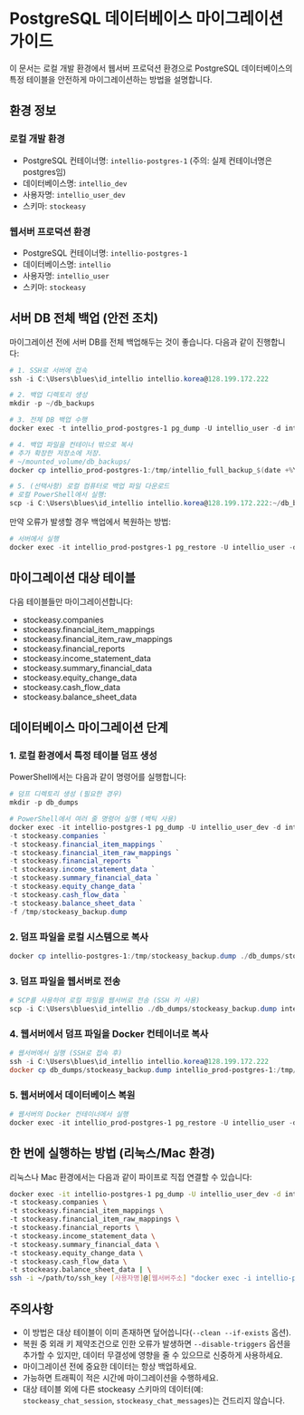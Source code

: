 # PostgreSQL 데이터베이스 마이그레이션 가이드

이 문서는 로컬 개발 환경에서 웹서버 프로덕션 환경으로 PostgreSQL 데이터베이스의 특정 테이블을 안전하게 마이그레이션하는 방법을 설명합니다.

## 환경 정보

### 로컬 개발 환경
- PostgreSQL 컨테이너명: `intellio-postgres-1` (주의: 실제 컨테이너명은 postgres임)
- 데이터베이스명: `intellio_dev`
- 사용자명: `intellio_user_dev`
- 스키마: `stockeasy`

### 웹서버 프로덕션 환경
- PostgreSQL 컨테이너명: `intellio-postgres-1`
- 데이터베이스명: `intellio`
- 사용자명: `intellio_user`
- 스키마: `stockeasy`

## 서버 DB 전체 백업 (안전 조치)

마이그레이션 전에 서버 DB를 전체 백업해두는 것이 좋습니다. 다음과 같이 진행합니다:

```powershell
# 1. SSH로 서버에 접속
ssh -i C:\Users\blues\id_intellio intellio.korea@128.199.172.222

# 2. 백업 디렉토리 생성
mkdir -p ~/db_backups

# 3. 전체 DB 백업 수행
docker exec -t intellio_prod-postgres-1 pg_dump -U intellio_user -d intellio -F c -f /tmp/intellio_full_backup_$(date +%Y%m%d).dump

# 4. 백업 파일을 컨테이너 밖으로 복사
# 추가 확장한 저장소에 저장.
# ~/mounted_volume/db_backups/ 
docker cp intellio_prod-postgres-1:/tmp/intellio_full_backup_$(date +%Y%m%d).dump ~/mounted_volume/db_backups/

# 5. (선택사항) 로컬 컴퓨터로 백업 파일 다운로드
# 로컬 PowerShell에서 실행:
scp -i C:\Users\blues\id_intellio intellio.korea@128.199.172.222:~/db_backups/intellio_full_backup_*.dump ./db_backups/
```

만약 오류가 발생할 경우 백업에서 복원하는 방법:

```powershell
# 서버에서 실행
docker exec -it intellio_prod-postgres-1 pg_restore -U intellio_user -d intellio --clean --if-exists ~/db_backups/intellio_full_backup_YYYYMMDD.dump
```


## 마이그레이션 대상 테이블
다음 테이블들만 마이그레이션합니다:
- stockeasy.companies
- stockeasy.financial_item_mappings
- stockeasy.financial_item_raw_mappings
- stockeasy.financial_reports
- stockeasy.income_statement_data
- stockeasy.summary_financial_data
- stockeasy.equity_change_data
- stockeasy.cash_flow_data
- stockeasy.balance_sheet_data

## 데이터베이스 마이그레이션 단계

### 1. 로컬 환경에서 특정 테이블 덤프 생성

PowerShell에서는 다음과 같이 명령어를 실행합니다:

```powershell
# 덤프 디렉토리 생성 (필요한 경우)
mkdir -p db_dumps

# PowerShell에서 여러 줄 명령어 실행 (백틱 사용)
docker exec -it intellio-postgres-1 pg_dump -U intellio_user_dev -d intellio_dev -F c `
-t stockeasy.companies `
-t stockeasy.financial_item_mappings `
-t stockeasy.financial_item_raw_mappings `
-t stockeasy.financial_reports `
-t stockeasy.income_statement_data `
-t stockeasy.summary_financial_data `
-t stockeasy.equity_change_data `
-t stockeasy.cash_flow_data `
-t stockeasy.balance_sheet_data `
-f /tmp/stockeasy_backup.dump
```

### 2. 덤프 파일을 로컬 시스템으로 복사

```powershell
docker cp intellio-postgres-1:/tmp/stockeasy_backup.dump ./db_dumps/stockeasy_backup.dump
```

### 3. 덤프 파일을 웹서버로 전송

```powershell
# SCP를 사용하여 로컬 파일을 웹서버로 전송 (SSH 키 사용)
scp -i C:\Users\blues\id_intellio ./db_dumps/stockeasy_backup.dump intellio.korea@128.199.172.222:/tmp/
```

### 4. 웹서버에서 덤프 파일을 Docker 컨테이너로 복사

```powershell
# 웹서버에서 실행 (SSH로 접속 후)
ssh -i C:\Users\blues\id_intellio intellio.korea@128.199.172.222
docker cp db_dumps/stockeasy_backup.dump intellio_prod-postgres-1:/tmp/
```

### 5. 웹서버에서 데이터베이스 복원

```powershell
# 웹서버의 Docker 컨테이너에서 실행
docker exec -it intellio_prod-postgres-1 pg_restore -U intellio_user -d intellio --no-owner --no-acl --clean --if-exists /tmp/stockeasy_backup.dump
```

## 한 번에 실행하는 방법 (리눅스/Mac 환경)

리눅스나 Mac 환경에서는 다음과 같이 파이프로 직접 연결할 수 있습니다:

```bash
docker exec -it intellio-postgres-1 pg_dump -U intellio_user_dev -d intellio_dev -F c \
-t stockeasy.companies \
-t stockeasy.financial_item_mappings \
-t stockeasy.financial_item_raw_mappings \
-t stockeasy.financial_reports \
-t stockeasy.income_statement_data \
-t stockeasy.summary_financial_data \
-t stockeasy.equity_change_data \
-t stockeasy.cash_flow_data \
-t stockeasy.balance_sheet_data | \
ssh -i ~/path/to/ssh_key [사용자명]@[웹서버주소] "docker exec -i intellio-postgres-1 pg_restore -U intellio_user -d intellio --no-owner --no-acl --clean --if-exists"
```

## 주의사항

- 이 방법은 대상 테이블이 이미 존재하면 덮어씁니다(`--clean --if-exists` 옵션).
- 복원 중 외래 키 제약조건으로 인한 오류가 발생하면 `--disable-triggers` 옵션을 추가할 수 있지만, 데이터 무결성에 영향을 줄 수 있으므로 신중하게 사용하세요.
- 마이그레이션 전에 중요한 데이터는 항상 백업하세요.
- 가능하면 트래픽이 적은 시간에 마이그레이션을 수행하세요.
- 대상 테이블 외에 다른 stockeasy 스키마의 데이터(예: `stockeasy_chat_session`, `stockeasy_chat_messages`)는 건드리지 않습니다. 